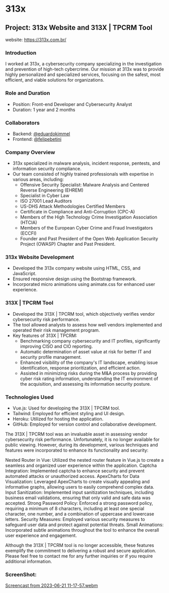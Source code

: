 # 313x

## Project: 313x Website and 313X | TPCRM Tool

website: https://313x.com.br/

### Introduction
I worked at 313x, a cybersecurity company specializing in the investigation and prevention of high-tech cybercrime. Our mission at 313x was to provide highly personalized and specialized services, focusing on the safest, most efficient, and viable solutions for organizations.

### Role and Duration
- Position: Front-end Developer and Cybersecurity Analyst
- Duration: 1 year and 2 months

### Collaborators
- Backend: [@eduardokimmel](https://github.com/eduardokimmel)
- Frontend: [@felipebetini](https://github.com/felipebetini)

### Company Overview
- 313x specialized in malware analysis, incident response, pentests, and information security compliance.
- Our team consisted of highly trained professionals with expertise in various areas, including:
  - Offensive Security Specialist: Malware Analysis and Centered Reverse Engineering (EHREM)
  - Specialist in Cyber Law
  - ISO 27001 Lead Auditors
  - US-DHS Attack Methodologies Certified Members
  - Certificate in Compliance and Anti-Corruption (CPC-A)
  - Members of the High Technology Crime Investigation Association (HTCIA)
  - Members of the European Cyber Crime and Fraud Investigators (ECCFI)
  - Founder and Past President of the Open Web Application Security Project (OWASP) Chapter and Past President.

### 313x Website Development
- Developed the 313x company website using HTML, CSS, and JavaScript.
- Ensured responsive design using the Bootstrap framework.
- Incorporated micro animations using animate.css for enhanced user experience.

### 313X | TPCRM Tool
- Developed the 313X | TPCRM tool, which objectively verifies vendor cybersecurity risk performance.
- The tool allowed analysts to assess how well vendors implemented and operated their risk management program.
- Key features of 313X | TPCRM:
  - Benchmarking company cybersecurity and IT profiles, significantly improving CISO and CIO reporting.
  - Automatic determination of asset value at risk for better IT and security profile management.
  - Enhanced visibility of the company's IT landscape, enabling issue identification, response prioritization, and efficient action.
  - Assisted in minimizing risks during the M&A process by providing cyber risk rating information, understanding the IT environment of the acquisition, and assessing its information security posture.
  
### Technologies Used
- Vue.js: Used for developing the 313X | TPCRM tool.
- Tailwind: Employed for efficient styling and UI design.
- Heroku: Utilized for hosting the application.
- GitHub: Employed for version control and collaborative development.

The 313X | TPCRM tool was an invaluable asset in assessing vendor cybersecurity risk performance. Unfortunately, it is no longer available for public viewing. However, during its development, various techniques and features were incorporated to enhance its functionality and security:

Nested Router in Vue: Utilized the nested router feature in Vue.js to create a seamless and organized user experience within the application.
Captcha Integration: Implemented captcha to enhance security and prevent automated attacks or unauthorized access.
ApexCharts for Data Visualization: Leveraged ApexCharts to create visually appealing and informative graphs, allowing users to easily comprehend complex data.
Input Sanitization: Implemented input sanitization techniques, including business email validations, ensuring that only valid and safe data was accepted.
Strong Password Policy: Enforced a strong password policy, requiring a minimum of 8 characters, including at least one special character, one number, and a combination of uppercase and lowercase letters.
Security Measures: Employed various security measures to safeguard user data and protect against potential threats.
Small Animations: Incorporated subtle animations throughout the tool to enhance the overall user experience and engagement.

Although the 313X | TPCRM tool is no longer accessible, these features exemplify the commitment to delivering a robust and secure application. Please feel free to contact me for any further inquiries or if you require additional information.

### ScreenShot:
[Screencast from 2023-06-21 11-17-57.webm](https://github.com/Felipebetini/313x/assets/54918415/8ac2c80c-5b58-4ff4-9784-a9b803a4609f)
